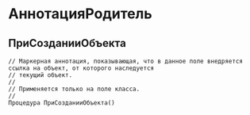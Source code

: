 # АннотацияРодитель

## ПриСозданииОбъекта

```bsl
// Маркерная аннотация, показывающая, что в данное поле внедряется ссылка на объект, от которого наследуется
// текущий объект.
//
// Применяется только на поле класса.
//
Процедура ПриСозданииОбъекта() 
```

